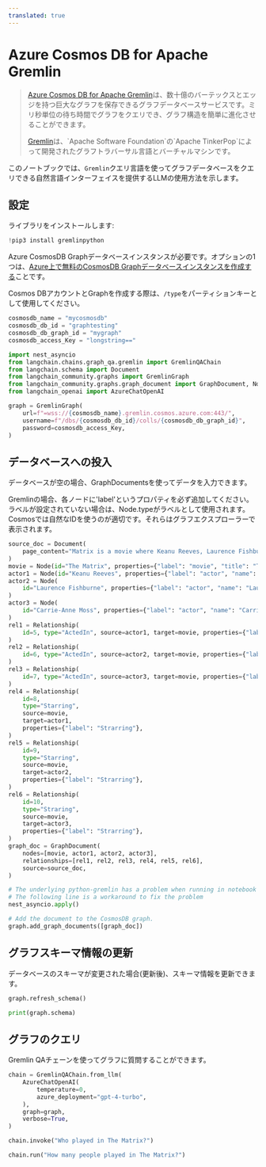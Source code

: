 ```yaml
---
translated: true
---
```


# Azure Cosmos DB for Apache Gremlin

>[Azure Cosmos DB for Apache Gremlin](https://learn.microsoft.com/en-us/azure/cosmos-db/gremlin/introduction)は、数十億のバーテックスとエッジを持つ巨大なグラフを保存できるグラフデータベースサービスです。ミリ秒単位の待ち時間でグラフをクエリでき、グラフ構造を簡単に進化させることができます。
>
>[Gremlin](https://en.wikipedia.org/wiki/Gremlin_(query_language))は、`Apache Software Foundation`の`Apache TinkerPop`によって開発されたグラフトラバーサル言語とバーチャルマシンです。

このノートブックでは、`Gremlin`クエリ言語を使ってグラフデータベースをクエリできる自然言語インターフェイスを提供するLLMの使用方法を示します。

## 設定

ライブラリをインストールします:

```python
!pip3 install gremlinpython
```

Azure CosmosDB Graphデータベースインスタンスが必要です。オプションの1つは、[Azure上で無料のCosmosDB Graphデータベースインスタンスを作成する](https://learn.microsoft.com/en-us/azure/cosmos-db/free-tier)ことです。

Cosmos DBアカウントとGraphを作成する際は、`/type`をパーティションキーとして使用してください。

```python
cosmosdb_name = "mycosmosdb"
cosmosdb_db_id = "graphtesting"
cosmosdb_db_graph_id = "mygraph"
cosmosdb_access_Key = "longstring=="
```

```python
import nest_asyncio
from langchain.chains.graph_qa.gremlin import GremlinQAChain
from langchain.schema import Document
from langchain_community.graphs import GremlinGraph
from langchain_community.graphs.graph_document import GraphDocument, Node, Relationship
from langchain_openai import AzureChatOpenAI
```

```python
graph = GremlinGraph(
    url=f"=wss://{cosmosdb_name}.gremlin.cosmos.azure.com:443/",
    username=f"/dbs/{cosmosdb_db_id}/colls/{cosmosdb_db_graph_id}",
    password=cosmosdb_access_Key,
)
```

## データベースへの投入

データベースが空の場合、GraphDocumentsを使ってデータを入力できます。

Gremlinの場合、各ノードに'label'というプロパティを必ず追加してください。
ラベルが設定されていない場合は、Node.typeがラベルとして使用されます。
Cosmosでは自然なIDを使うのが適切です。それらはグラフエクスプローラーで表示されます。

```python
source_doc = Document(
    page_content="Matrix is a movie where Keanu Reeves, Laurence Fishburne and Carrie-Anne Moss acted."
)
movie = Node(id="The Matrix", properties={"label": "movie", "title": "The Matrix"})
actor1 = Node(id="Keanu Reeves", properties={"label": "actor", "name": "Keanu Reeves"})
actor2 = Node(
    id="Laurence Fishburne", properties={"label": "actor", "name": "Laurence Fishburne"}
)
actor3 = Node(
    id="Carrie-Anne Moss", properties={"label": "actor", "name": "Carrie-Anne Moss"}
)
rel1 = Relationship(
    id=5, type="ActedIn", source=actor1, target=movie, properties={"label": "ActedIn"}
)
rel2 = Relationship(
    id=6, type="ActedIn", source=actor2, target=movie, properties={"label": "ActedIn"}
)
rel3 = Relationship(
    id=7, type="ActedIn", source=actor3, target=movie, properties={"label": "ActedIn"}
)
rel4 = Relationship(
    id=8,
    type="Starring",
    source=movie,
    target=actor1,
    properties={"label": "Strarring"},
)
rel5 = Relationship(
    id=9,
    type="Starring",
    source=movie,
    target=actor2,
    properties={"label": "Strarring"},
)
rel6 = Relationship(
    id=10,
    type="Straring",
    source=movie,
    target=actor3,
    properties={"label": "Strarring"},
)
graph_doc = GraphDocument(
    nodes=[movie, actor1, actor2, actor3],
    relationships=[rel1, rel2, rel3, rel4, rel5, rel6],
    source=source_doc,
)
```

```python
# The underlying python-gremlin has a problem when running in notebook
# The following line is a workaround to fix the problem
nest_asyncio.apply()

# Add the document to the CosmosDB graph.
graph.add_graph_documents([graph_doc])
```

## グラフスキーマ情報の更新

データベースのスキーマが変更された場合(更新後)、スキーマ情報を更新できます。

```python
graph.refresh_schema()
```

```python
print(graph.schema)
```

## グラフのクエリ

Gremlin QAチェーンを使ってグラフに質問することができます。

```python
chain = GremlinQAChain.from_llm(
    AzureChatOpenAI(
        temperature=0,
        azure_deployment="gpt-4-turbo",
    ),
    graph=graph,
    verbose=True,
)
```

```python
chain.invoke("Who played in The Matrix?")
```

```python
chain.run("How many people played in The Matrix?")
```
